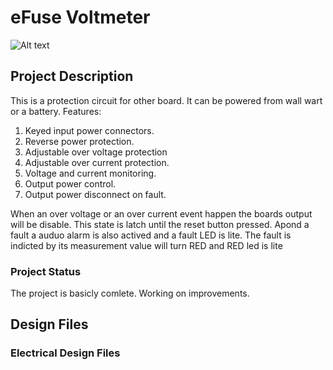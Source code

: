 # eFuse Voltmeter
![Alt text](https://github.com/jerryok826/eFuse_voltmeter/Pictures/IMG_5815.jpeg)

## Project Description
This is a protection circuit for other board. It can be powered from wall wart or a battery. 
Features:
1. Keyed input power connectors.
2. Reverse power protection.
3. Adjustable over voltage protection
4. Adjustable over current protection.
5. Voltage and current monitoring.
6. Output power control.
7. Output power disconnect on fault.

When an over voltage or an over current event happen the boards output will be disable. This state is latch until the reset button pressed. Apond a fault a auduo alarm is also actived and a fault LED is lite. The fault is indicted by its measurement value will turn RED and RED led is lite
 
### Project Status
The project is basicly comlete. Working on improvements.

## Design Files
### Electrical Design Files
